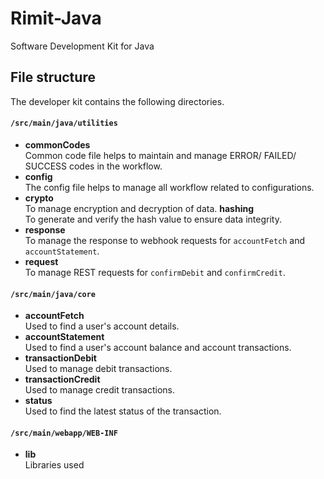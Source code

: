# Rimit-Java

Software Development Kit for Java

## File structure

The developer kit contains the following directories.

#### `/src/main/java/utilities`

-   **commonCodes**\
    Common code file helps to maintain and manage ERROR/ FAILED/ SUCCESS codes in the workflow.
-   **config**\
    The config file helps to manage all workflow related to configurations.
-   **crypto**\
    To manage encryption and decryption of data.
    **hashing**\
    To generate and verify the hash value to ensure data integrity.
-   **response**\
    To manage the response to webhook requests for `accountFetch` and `accountStatement`.
-   **request**\
    To manage REST requests for `confirmDebit` and `confirmCredit`.

#### `/src/main/java/core`

-   **accountFetch**\
    Used to find a user's account details.
-   **accountStatement**\
    Used to find a user's account balance and account transactions.
-   **transactionDebit**\
    Used to manage debit transactions.
-   **transactionCredit**\
    Used to manage credit transactions.
-   **status**\
    Used to find the latest status of the transaction.

#### `/src/main/webapp/WEB-INF`

-   **lib**\
    Libraries used
